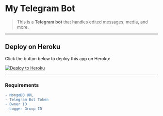 # My Telegram Bot  
> This is a **Telegram bot** that handles edited messages, media, and more.  

---

## Deploy on Heroku  

Click the button below to deploy this app on Heroku:  

[![Deploy to Heroku](https://www.herokucdn.com/deploy/button.svg)](https://heroku.com/deploy?template=https://github.com/pagal4206/edit)

---

### Requirements  
```diff
- MongoDB URL  
- Telegram Bot Token  
- Owner ID  
- Logger Group ID
